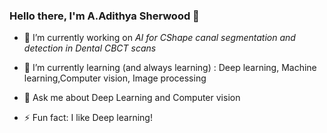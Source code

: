 ### Hello there, I'm A.Adithya Sherwood 👋
 
- 🔭 I’m currently working on *AI for CShape canal segmentation and detection in Dental CBCT scans*

- 🌱 I’m currently learning (and always learning) : Deep learning, Machine learning,Computer vision, Image processing

- 💬 Ask me about Deep Learning and Computer vision

- ⚡ Fun fact: I like Deep learning!

